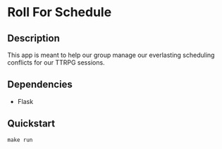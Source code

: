 # Roll For Schedule

## Description
This app is meant to help our group manage our everlasting scheduling conflicts for our TTRPG sessions.

## Dependencies
- Flask

## Quickstart
```make run```
